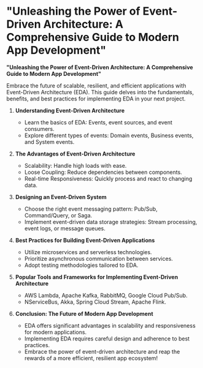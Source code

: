 # "Unleashing the Power of Event-Driven Architecture: A Comprehensive Guide to Modern App Development"

**"Unleashing the Power of Event-Driven Architecture: A Comprehensive Guide to Modern App Development"**

Embrace the future of scalable, resilient, and efficient applications with Event-Driven Architecture (EDA). This guide delves into the fundamentals, benefits, and best practices for implementing EDA in your next project.

1. **Understanding Event-Driven Architecture**
   - Learn the basics of EDA: Events, event sources, and event consumers.
   - Explore different types of events: Domain events, Business events, and System events.

2. **The Advantages of Event-Driven Architecture**
   - Scalability: Handle high loads with ease.
   - Loose Coupling: Reduce dependencies between components.
   - Real-time Responsiveness: Quickly process and react to changing data.

3. **Designing an Event-Driven System**
   - Choose the right event messaging pattern: Pub/Sub, Command/Query, or Saga.
   - Implement event-driven data storage strategies: Stream processing, event logs, or message queues.

4. **Best Practices for Building Event-Driven Applications**
   - Utilize microservices and serverless technologies.
   - Prioritize asynchronous communication between services.
   - Adopt testing methodologies tailored to EDA.

5. **Popular Tools and Frameworks for Implementing Event-Driven Architecture**
   - AWS Lambda, Apache Kafka, RabbitMQ, Google Cloud Pub/Sub.
   - NServiceBus, Akka, Spring Cloud Stream, Apache Flink.

6. **Conclusion: The Future of Modern App Development**
   - EDA offers significant advantages in scalability and responsiveness for modern applications.
   - Implementing EDA requires careful design and adherence to best practices.
   - Embrace the power of event-driven architecture and reap the rewards of a more efficient, resilient app ecosystem!